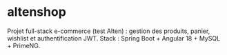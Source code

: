 # altenshop
Projet full-stack e-commerce (test Alten) : gestion des produits, panier, wishlist et authentification JWT. Stack : Spring Boot + Angular 18 + MySQL + PrimeNG.
